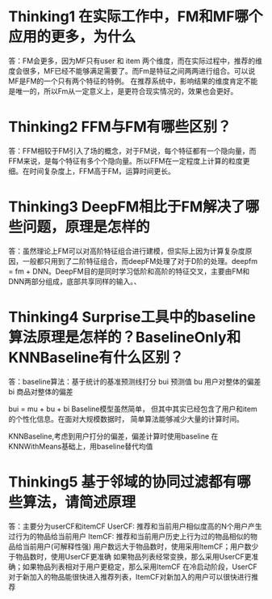 # Thinking1	在实际工作中，FM和MF哪个应用的更多，为什么 #
答：FM会更多，因为MF只有user 和 item 两个维度，而在实际过程中，推荐的维度会很多，MF已经不能够满足需要了。而Fm是特征之间两两进行组合。可以说MF是FM的一个只有两个特征的特例。
在推荐系统中，影响结果的维度肯定不能是唯一的，所以Fm从一定意义上，是更符合现实情况的，效果也会更好。


# Thinking2	FFM与FM有哪些区别？ #

答：FFM相较于FM引入了场的概念，对于FM说，每个特征都有一个隐向量，而FFM来说，是每个特征有多个个隐向量。所以FFM在一定程度上计算的粒度更细。在时间复杂度上，FFM高于FM，运算时间更长。


# Thinking3	DeepFM相比于FM解决了哪些问题，原理是怎样的 #

答：虽然理论上FM可以对高阶特征组合进行建模，但实际上因为计算复杂度原因，一般都只用到了二阶特征组合，而deepFM处理了对于D阶的处理。deepfm = fm + DNN。DeepFM目的是同时学习低阶和高阶的特征交叉，主要由FM和DNN两部分组成，底部共享同样的输入。、


# Thinking4	Surprise工具中的baseline算法原理是怎样的？BaselineOnly和KNNBaseline有什么区别？ #

答：baseline算法：基于统计的基准预测线打分
bui 预测值
bu 用户对整体的偏差
bi 商品对整体的偏差

bui = mu + bu + bi
Baseline模型虽然简单， 但其中其实已经包含了用户和item的个性化信息。在面对大规模数据时， 简单算法能够减少大量的计算时间。 

KNNBaseline,考虑到用户打分的偏差，偏差计算时使用baseline
在KNNWithMeans基础上，用baseline替代均值


# Thinking5	基于邻域的协同过滤都有哪些算法，请简述原理 #

答：主要分为userCF和itemCF
UserCF: 推荐和当前用户相似度高的N个用户产生过行为的物品给当前用户
ItemCF: 推荐和当前用户历史上行为过的物品相似的物品给当前用户(可解释性强)
用户数远大于物品数时，使用采用ItemCF；用户数少于物品数时，使用UserCF更准确
如果物品列表经常变换，那么采用UserCF更准确；如果物品列表相对于用户更稳定，那么采用ItemCF
在冷启动阶段，UserCF对于新加入的物品能很快进入推荐列表，ItemCF对新加入的用户可以很快进行推荐






